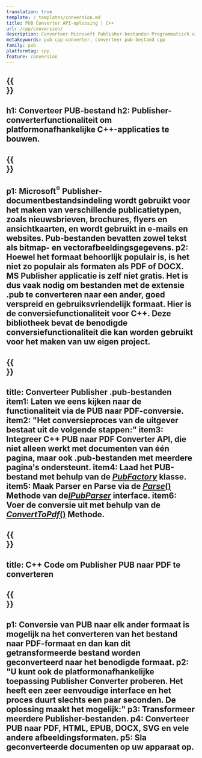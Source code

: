 ```yaml
---
translation: true
template: /_templates/conversion.md
title: PUB Converter API-oplossing | C++
url: /cpp/conversion/
description: Converteer Microsoft Publisher-bestanden Programmatisch via C++-bibliotheek. Eenvoudige API-oplossing om uw eigen PUB-converter C++-project te bouwen.
metakeywords: pub cpp-converter, converteer pub-bestand cpp
family: pub
platformtag: cpp
feature: conversion
---
```


{{<section banner>}}
---
h1: Converteer PUB-bestand
h2: Publisher-converterfunctionaliteit om platformonafhankelijke C++-applicaties te bouwen.
---

{{<section overview>}}
---
p1: Microsoft<sup>®</sup> Publisher-documentbestandsindeling wordt gebruikt voor het maken van verschillende publicatietypen, zoals nieuwsbrieven, brochures, flyers en ansichtkaarten, en wordt gebruikt in e-mails en websites. Pub-bestanden bevatten zowel tekst als bitmap- en vectorafbeeldingsgegevens.
p2: Hoewel het formaat behoorlijk populair is, is het niet zo populair als formaten als PDF of DOCX. MS Publisher applicatie is zelf niet gratis. Het is dus vaak nodig om bestanden met de extensie .pub te converteren naar een ander, goed verspreid en gebruiksvriendelijk formaat. Hier is de conversiefunctionaliteit voor C++. Deze bibliotheek bevat de benodigde conversiefunctionaliteit die kan worden gebruikt voor het maken van uw eigen project.
---

{{<section feature1>}}
---
title: Converteer Publisher .pub-bestanden
item1: Laten we eens kijken naar de functionaliteit via de PUB naar PDF-conversie.
item2: "Het conversieproces van de uitgever bestaat uit de volgende stappen:"
item3: Integreer C++ PUB naar PDF Converter API, die niet alleen werkt met documenten van één pagina, maar ook .pub-bestanden met meerdere pagina's ondersteunt.
item4: Laad het PUB-bestand met behulp van de [*PubFactory*](https://reference.aspose.com/pub/cpp/class/aspose.pub.pub_factory) klasse.
item5: Maak Parser en Parse via de [*Parse*()](https://reference.aspose.com/pub/cpp/class/aspose.pub.i_pub_parser#ae9fc7043f382a5b4a7b694f0fe477915) Methode van de[*IPubParser*](https://reference.aspose.com/pub/cpp/class/aspose.pub.i_pub_parser) interface.
item6: Voer de conversie uit met behulp van de [*ConvertToPdf*()](https://reference.aspose.com/pub/cpp/class/aspose.pub.i_pdf_converter) Methode.
---

{{<section codeexample>}}
---
title: C++ Code om Publisher PUB naar PDF te converteren
---

{{<section summary>}}
---
p1: Conversie van PUB naar elk ander formaat is mogelijk na het converteren van het bestand naar PDF-formaat en dan kan dit getransformeerde bestand worden geconverteerd naar het benodigde formaat.
p2: "U kunt ook de platformonafhankelijke toepassing Publisher Converter proberen. Het heeft een zeer eenvoudige interface en het proces duurt slechts een paar seconden. De oplossing maakt het mogelijk:"
p3: Transformeer meerdere Publisher-bestanden.
p4: Converteer PUB naar PDF, HTML, EPUB, DOCX, SVG en vele andere afbeeldingsformaten.
p5: Sla geconverteerde documenten op uw apparaat op.
---